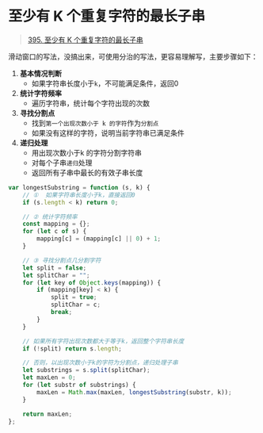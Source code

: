 
# 至少有 K 个重复字符的最长子串


> [395. 至少有 K 个重复字符的最长子串](https://leetcode.cn/problems/longest-substring-with-at-least-k-repeating-characters/)


滑动窗口的写法，没搞出来，可使用分治的写法，更容易理解写，主要步骤如下：
1. **基本情况判断**
    - 如果字符串长度小于`k`，不可能满足条件，返回0
2. **统计字符频率**
    - 遍历字符串，统计每个字符出现的次数
3. **寻找分割点**
    - 找到`第一个出现次数小于 k 的字符`作为`分割点`
    - 如果没有这样的字符，说明当前字符串已满足条件
4. **递归处理**
    - 用出现次数小于k 的字符分割字符串
    - 对每个子串`递归`处理
    - 返回所有子串中最长的有效子串长度

```javascript
var longestSubstring = function (s, k) {
    // ①  如果字符串长度小于k，直接返回0
    if (s.length < k) return 0;

    // ② 统计字符频率
    const mapping = {};
    for (let c of s) {
        mapping[c] = (mapping[c] || 0) + 1;
    }

    // ③ 寻找分割点几分割字符
    let split = false;
    let splitChar = "";
    for (let key of Object.keys(mapping)) {
        if (mapping[key] < k) {
            split = true;
            splitChar = c;
            break;
        }
    }

    // 如果所有字符出现次数都大于等于k，返回整个字符串长度
    if (!split) return s.length;

    // 否则，以出现次数小于k的字符为分割点，递归处理子串
    let substrings = s.split(splitChar);
    let maxLen = 0;
    for (let substr of substrings) {
        maxLen = Math.max(maxLen, longestSubstring(substr, k));
    }

    return maxLen;
};
```


